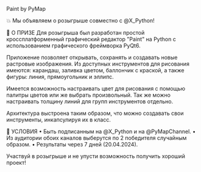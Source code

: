 Paint by PyMap

💥 Мы объявляем о розыгрыше совместно с @X_Python!

💯 О ПРИЗЕ
Для розыгрыша был разработан простой кроссплатформенный графический редактор "Paint" на Python с использованием графического фреймворка PyQt6.

Приложение позволяет открывать, сохранять и создавать новые растровые изображения. Из доступных инструментов для рисования имеются: карандаш, заливка цветом, баллончик с краской, а также фигуры: линия, прямоугольник и эллипс.

Имеется возможность настраивать цвет для рисования с помощью палитры цветов или же выбрать произвольный. Так же можно настраивать толщину линий для групп инструментов отдельно.

Архитектура выстроена таким образом, что можно создавать свои инструменты, инкапсулируя их в класс.

🫡 УСЛОВИЯ
• Быть подписанным на @X_Python и на @PyMapChannel.
• Из аудитории обоих каналов выберутся по 2 победителя случайным образом.
• Результаты через 7 дней (20.04.2024).

Участвуй в розыгрыше и не упусти возможность получить хороший проект!